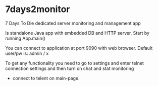 7days2monitor
=============

7 Days To Die dedicated server monitoring and management app

Is standalone Java app with embedded DB and HTTP server. Start by running App.main() 

You can connect to application at port 9090 with web browser. Default user/pw is: admin / x 

To get any functionality you need to go to settings and enter telnet connection settings and then turn on chat and stat monitoring 

+ connect to telent on main-page. 

